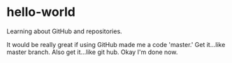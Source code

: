 # hello-world
Learning about GitHub and repositories.

It would be really great if using GitHub made me a code 'master.' Get it...like master branch. Also get it...like git hub. Okay I'm done now.
